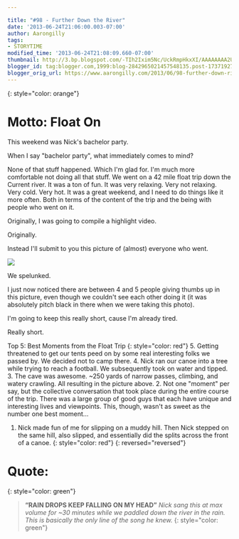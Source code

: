 ```yaml
---

title: "#98 - Further Down the River"
date: '2013-06-24T21:06:00.003-07:00'
author: Aarongilly
tags:
- STORYTIME
modified_time: '2013-06-24T21:08:09.660-07:00'
thumbnail: http://3.bp.blogspot.com/-TIh2Ixim5Nc/UckRmpHkxXI/AAAAAAAA2UU/bIiH6FCowZ4/s72-c/P6220848.JPG
blogger_id: tag:blogger.com,1999:blog-2842965021457548135.post-1737192738105433287
blogger_orig_url: https://www.aarongilly.com/2013/06/98-further-down-river.html
---
```


{: style="color: orange"}
# Motto: Float On

This weekend was Nick's bachelor party. 

When I say "bachelor party", what immediately comes to mind?

None of that stuff happened. Which I'm glad for. I'm much more comfortable not doing all that stuff. We went on a 42 mile float trip down the Current river. It was a ton of fun. It was very relaxing. Very not relaxing. Very cold. Very hot. It was a great weekend, and I need to do things like it more often. Both in terms of the content of the trip and the being with people who went on it.

Originally, I was going to compile a highlight video.

Originally. 

Instead I'll submit to you this picture of (almost) everyone who went.

![](http://3.bp.blogspot.com/-TIh2Ixim5Nc/UckRmpHkxXI/AAAAAAAA2UU/bIiH6FCowZ4/s640/P6220848.JPG)

We spelunked.

I just now noticed there are between 4 and 5 people giving thumbs up in this picture, even though we couldn't see each other doing it (it was absolutely pitch black in there when we were taking this photo).

I'm going to keep this really short, cause I'm already tired.


Really short.

Top 5: Best Moments from the Float Trip
{: style="color: red"}
5. Getting threatened to get our tents peed on by some real interesting folks we passed by. We decided not to camp there.
4. Nick ran our canoe into a tree while trying to reach a football. We subsequently took on water and tipped.
3. The cave was awesome. ~250 yards of narrow passes, climbing, and watery crawling. All resulting in the picture above.
2. Not one "moment" per say, but the collective conversation that took place during the entire course of the trip. There was a large group of good guys that each have unique and interesting lives and viewpoints. This, though, wasn't as sweet as the number one best moment...
1. Nick made fun of me for slipping on a muddy hill. Then Nick stepped on the same hill, also slipped, and essentially did the splits across the front of a canoe.
{: style="color: red"}
{: reversed="reversed"}

# Quote:
{: style="color: green"}
> **“RAIN DROPS KEEP FALLING ON MY HEAD”**
<cite>Nick sang this at max volume for ~30 minutes while we paddled down the river in the rain. This is basically the only line of the song he knew.</cite>
{: style="color: green"}